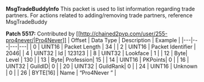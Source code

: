 **MsgTradeBuddyInfo** This packet is used to list information regarding trade partners. For actions related to adding/removing trade partners, reference MsgTradeBuddy

**Patch 5517:** Contributed by [[http://chained2pvp.com/user/255-pro4never/|Pro4Never]]
| Offset | Data Type | Description | Example |
|---|---|---|---|
| 0 | UINT16 | Packet Length | 34 |
| 2 | UINT16 | Packet Identifier | 2046|
| 4 | UINT32 | Id | 123123 |
| 8 | UINT32 | Lookface | 1 |
| 12 | Byte| Level | 130 |
| 13 | Byte| Profession| 15 |
| 14 | UINT16 | PKPoints| 0 |
| 16 | UINT32  | GuildID| 0 |
| 20 | UINT32  | GuildRank| 0 |
| 24 | UINT16 | Unknown | 0 |
| 26 | BYTE[16] | Name | “Pro4Never ” |
